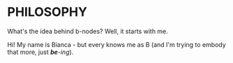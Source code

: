 # PHILOSOPHY
What's the idea behind b-nodes? 
Well, it starts with me. 

Hi! My name is Bianca - but every knows me as B (and I'm trying to embody that more, just _**be**-ing_).
